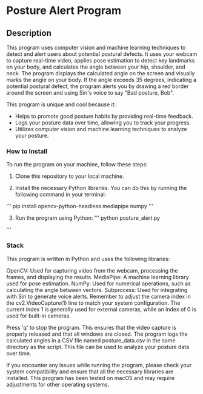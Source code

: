 # Posture Alert Program
## Description
This program uses computer vision and machine learning techniques to detect and alert users about potential postural defects. 
It uses your webcam to capture real-time video, applies pose estimation to detect key landmarks on your body, and calculates the angle between your hip, shoulder, and neck. 
The program displays the calculated angle on the screen and visually marks the angle on your body. 
If the angle exceeds 35 degrees, indicating a potential postural defect, the program alerts you by drawing a red border around the screen and using Siri's voice to say "Bad posture, Bob".

This program is unique and cool because it:

- Helps to promote good posture habits by providing real-time feedback.
- Logs your posture data over time, allowing you to track your progress.
- Utilizes computer vision and machine learning techniques to analyze your posture.
  
### How to Install
To run the program on your machine, follow these steps:

1. Clone this repository to your local machine.

2. Install the necessary Python libraries. You can do this by running the following command in your terminal:

'''
pip install opencv-python-headless mediapipe numpy
'''

3. Run the program using Python:
'''
python posture_alert.py

'''

### Stack
This program is written in Python and uses the following libraries:

OpenCV: Used for capturing video from the webcam, processing the frames, and displaying the results.
MediaPipe: A machine learning library used for pose estimation.
NumPy: Used for numerical operations, such as calculating the angle between vectors.
Subprocess: Used for integrating with Siri to generate voice alerts.
Remember to adjust the camera index in the cv2.VideoCapture(1) line to match your system configuration. The current index 1 is generally used for external cameras, while an index of 0 is used for built-in cameras.

Press 'q' to stop the program. This ensures that the video capture is properly released and that all windows are closed. The program logs the calculated angles in a CSV file named posture_data.csv in the same directory as the script. This file can be used to analyze your posture data over time.

If you encounter any issues while running the program, please check your system compatibility and ensure that all the necessary libraries are installed. This program has been tested on macOS and may require adjustments for other operating systems.
